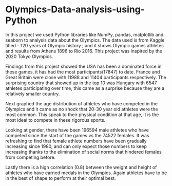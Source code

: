 # Olympics-Data-analysis-using-Python
In this project we used Python libraries like NumPy, pandas, matplotlib and seaborn to analysis data about the Olympics. The data used is from Kaggle titled - 120 years of Olympic history ; and it shows Olympic games athletes and results from Athens 1896 to Rio 2016. This project was inspired by the 2020 Tokyo Olympics. 
			
Findings from this project showed the USA has been a dominated force in these games, it has had the most participants(17847) to date. France and Great Britain were close with 11988 and 11404 participants respectively. The surprising country that showed up in the top 10 was Hungary with 6547 athletes participating over time, this came as a surprise because they are a relatively smaller country.
			
Next graphed the age distribution of athletes who have competed in the Olympics and it came as no shock that 20-30 year old athletes were the most common. This speak to their physical condition at that age, it is the most ideal to compete in these rigorous sports. 
			
Looking at gender, there have been 196594 male athletes who have competed since the start of the games vs the 74522 females. It was refreshing to find that female athlete numbers have been gradually increasing since 1980, and can only expect those numbers to keep increasing thanks to the elimination of social norms that hindered females from competing before. 
			
Lastly there is a high correlation (0.8) between the weight and height of athletes who have earned medals in the Olympics. Again athletes have to be in the best of shape to perform at their optimal best.  
